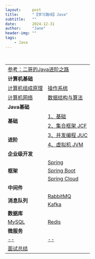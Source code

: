 ```yaml
---
layout:     post
title:      "【学习路线】Java"
subtitle:   ""
date:       2024-12-31
author:     "Jane"
header-img: ""
tags:
    - Java
---
```


<br>
<table> 
	<tr>
        <td colspan="2"><a href="https://javabetter.cn/xuexiluxian/java/yitiaolong.html#java-%E5%AD%A6%E4%B9%A0%E7%9A%84%E9%87%8D%E7%82%B9%E6%98%AF%E4%BB%80%E4%B9%88">参考：二哥的Java进阶之路</a></td>     
    </tr>
    <tr>
        <td colspan="2"><b>计算机基础</b></td>     
    </tr>
    <tr>
        <td><a href="https://blog.csdn.net/OTTOkongbai/article/details/144281938">计算机组成原理</a></td> 
        <td ><a href="https://blog.csdn.net/OTTOkongbai/article/details/141282640">操作系统</td>    
    </tr>
    <tr> 
           <td ><a href="https://blog.csdn.net/OTTOkongbai/article/details/141282080">计算机网络</td>    
            <td ><a href="https://blog.csdn.net/OTTOkongbai/article/details/127728514">数据结构与算法</td>    
    </tr>
	<tr>
        <td colspan="2"><b>Java基础</b></td>     
    </tr>
    <tr>
        <td rowspan="2"><b>基础</b></td>    
        <td><a href="https://blog.csdn.net/OTTOkongbai/article/details/144281938">1、基础</a></td> 
    </tr>
    <tr> 
         <td><a href="https://blog.csdn.net/OTTOkongbai/article/details/144276287">2、集合框架 JCF</a></td> 
    </tr>
     <tr> 
        <td rowspan="2"><b>进阶</b></td>    
		<td><a href="https://blog.csdn.net/OTTOkongbai/article/details/144281971">3、并发编程 JUC</a></td> 
    </tr>
    <tr> 
         <td><a href="https://blog.csdn.net/OTTOkongbai/article/details/144282020">4、虚拟机 JVM</a></td> 
    </tr> 
	<tr>
        <td colspan="2"><b>企业级开发</b></td>     
    </tr>
    <tr>
        <td rowspan="3"><b>框架</b></td>    
        <td><a href="https://blog.csdn.net/OTTOkongbai/article/details/">Spring</a></td> 
    </tr>
    <tr> 
         <td><a href="https://blog.csdn.net/OTTOkongbai/article/details/">Spring Boot</a></td> 
    </tr>
    <tr> 
         <td><a href="https://blog.csdn.net/OTTOkongbai/article/details/">Spring Cloud</a></td> 
    </tr>
     <tr>
        <td colspan="2"><b>中间件</b></td>     
    </tr>
    <tr>
        <td rowspan="2"><b>消息队列</b></td>   
         <td><a href="https://blog.csdn.net/OTTOkongbai/article/details/">RabbitMQ</a></td> 
    </tr>
    <tr> 
         <td><a href="https://blog.csdn.net/OTTOkongbai/article/details/">Kafka</a></td> 
    </tr>
      <tr>
        <td colspan="2"><b>数据库</b></td>     
    </tr>
    <tr>
        <td><a href="https://blog.csdn.net/OTTOkongbai/article/details/141301077">MySQL</a></td> 
         <td><a href="https://blog.csdn.net/OTTOkongbai/article/details/">Redis</a></td> 
    </tr>
     <tr>
        <td colspan="2"><b>微服务</b></td>     
    </tr>
    <tr>
        <td><a href="https://blog.csdn.net/OTTOkongbai/article/details/141301077">--</a></td> 
         <td><a href="https://blog.csdn.net/OTTOkongbai/article/details/">--</a></td> 
    </tr>
    <tr>
        <td colspan="2"><a href="https://blog.csdn.net/OTTOkongbai/article/details/141363248">面试总结</a></td>     
    </tr>
     
</table>    
